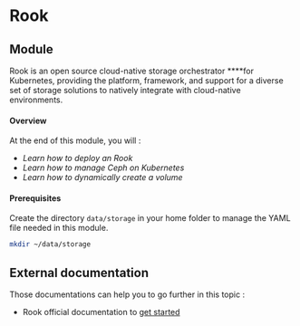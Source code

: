 # Rook

## Module

Rook is an open source cloud-native storage orchestrator ****for Kubernetes, providing the platform, framework, and support for a diverse set of storage solutions to natively integrate with cloud-native environments.

#### Overview

At the end of this module, you will :

* _Learn how to deploy an Rook_
* _Learn how to manage Ceph on Kubernetes_
* _Learn how to dynamically create a volume_

#### Prerequisites

Create the directory `data/storage` in your home folder to manage the YAML file needed in this module.

```bash
mkdir ~/data/storage
```

## External documentation

Those documentations can help you to go further in this topic :

* Rook official documentation to [get started](https://rook.io/docs/rook/v0.9/)

